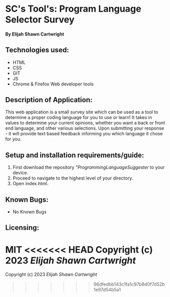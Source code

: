 # SC's Tool's: Program Language Selector Survey

#### By Elijah Shawn Cartwright
## Technologies used:
* HTML
* CSS
* GIT
* JS
* Chrome & Firefox Web developer tools

## Description of Application:
This web application is a small survey site which can be used as a tool to determine a proper coding language for you to use or learn! It takes in values to determine your current opinions, whether you want a back or front end language, and other various selections. Upon submitting your response - it will provide text based feedback informing you which language it chose for you. 

## Setup and installation requirements/guide:
1. First download the repository _"ProgrammingLanguageSuggester_ to your device.
2. Proceed to navigate to the highest level of your directory.
3. Open index.html.

## Known Bugs:
* No Known Bugs

## Licensing:
MIT
<<<<<<< HEAD
Copyright (c) 2023 _Elijah Shawn Cartwright_
=======
Copyright (c) 2023 _Elijah Shawn Cartwright_
>>>>>>> 96dfedbb143c1fa1c97b8d0f7d52b1e97d54b5a1
